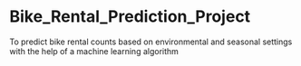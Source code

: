 # Bike_Rental_Prediction_Project
To predict bike rental counts based on environmental  and seasonal settings with the help of a machine learning algorithm
